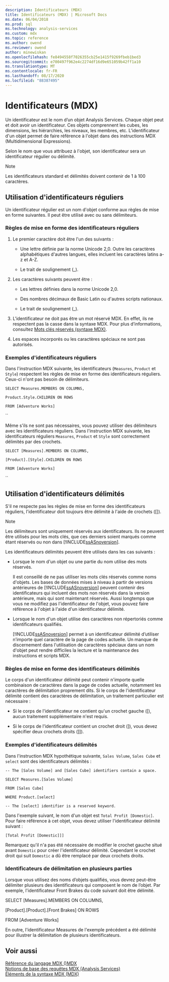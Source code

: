 ```yaml
---
description: Identificateurs (MDX)
title: Identificateurs (MDX) | Microsoft Docs
ms.date: 06/04/2018
ms.prod: sql
ms.technology: analysis-services
ms.custom: mdx
ms.topic: reference
ms.author: owend
ms.reviewer: owend
author: minewiskan
ms.openlocfilehash: fe8494558f7026355cb25e1415f9269fbeb1bed3
ms.sourcegitcommit: e700497f962e4c2274df16d9e651059b42ff1a10
ms.translationtype: MT
ms.contentlocale: fr-FR
ms.lasthandoff: 08/17/2020
ms.locfileid: "88387495"
---
```

# <a name="identifiers-mdx"></a>Identificateurs (MDX)


  Un identificateur est le nom d’un objet Analysis Services. Chaque objet peut et doit avoir un identificateur. Ces objets comprennent les cubes, les dimensions, les hiérarchies, les niveaux, les membres, etc. L'identificateur d'un objet permet de faire référence à l'objet dans des instructions MDX (Multidimensional Expressions).  
  
 Selon le nom que vous attribuez à l'objet, son identificateur sera un identificateur régulier ou délimité.  
  
> [!NOTE]  
>  Les identificateurs standard et délimités doivent contenir de 1 à 100 caractères.  
  
## <a name="using-regular-identifiers"></a>Utilisation d'identificateurs réguliers  
 Un identificateur régulier est un nom d'objet conforme aux règles de mise en forme suivantes. Il peut être utilisé avec ou sans délimiteurs.  
  
### <a name="formatting-rules-for-regular-identifiers"></a>Règles de mise en forme des identificateurs réguliers  
  
1.  Le premier caractère doit être l'un des suivants :  
  
    -   Une lettre définie par la norme Unicode 2,0. Outre les caractères alphabétiques d'autres langues, elles incluent les caractères latins a-z et A-Z.  
  
    -   Le trait de soulignement (_).  
  
2.  Les caractères suivants peuvent être :  
  
    -   Les lettres définies dans la norme Unicode 2,0.  
  
    -   Des nombres décimaux de Basic Latin ou d'autres scripts nationaux.  
  
    -   Le trait de soulignement (_).  
  
3.  L'identificateur ne doit pas être un mot réservé MDX. En effet, ils ne respectent pas la casse dans la syntaxe MDX. Pour plus d’informations, consultez [Mots clés réservés &#40;syntaxe MDX&#41;](../mdx/reserved-keywords-mdx-syntax.md).  
  
4.  Les espaces incorporés ou les caractères spéciaux ne sont pas autorisés.  
  
### <a name="examples-of-regular-identifiers"></a>Exemples d'identificateurs réguliers  
 Dans l'instruction MDX suivante, les identificateurs (`Measures`, `Product` et `Style`) respectent les règles de mise en forme des identificateurs réguliers. Ceux-ci n'ont pas besoin de délimiteurs.  
  
 `SELECT Measures.MEMBERS ON COLUMNS,`  
  
 `Product.Style.CHILDREN ON ROWS`  
  
 `FROM [Adventure Works]`  
  
 ``  
  
 Même s'ils ne sont pas nécessaires, vous pouvez utiliser des délimiteurs avec les identificateurs réguliers. Dans l'instruction MDX suivante, les identificateurs réguliers `Measures`, `Product` et `Style` sont correctement délimités par des crochets.  
  
 `SELECT [Measures].MEMBERS ON COLUMNS,`  
  
 `[Product].[Style].CHILDREN ON ROWS`  
  
 `FROM [Adventure Works]`  
  
 ``  
  
## <a name="using-delimited-identifiers"></a>Utilisation d'identificateurs délimités  
 S'il ne respecte pas les règles de mise en forme des identificateurs réguliers, l'identificateur doit toujours être délimité à l'aide de crochets ([]).  
  
> [!NOTE]  
>  Les délimiteurs sont uniquement réservés aux identificateurs. Ils ne peuvent être utilisés pour les mots clés, que ces derniers soient marqués comme étant réservés ou non dans [!INCLUDE[ssASnoversion](../includes/ssasnoversion-md.md)].  
  
 Les identificateurs délimités peuvent être utilisés dans les cas suivants :  
  
-   Lorsque le nom d'un objet ou une partie du nom utilise des mots réservés.  
  
     Il est conseillé de ne pas utiliser les mots clés réservés comme noms d'objets. Les bases de données mises à niveau à partir de versions antérieures de [!INCLUDE[ssASnoversion](../includes/ssasnoversion-md.md)] peuvent contenir des identificateurs qui incluent des mots non réservés dans la version antérieure, mais qui sont maintenant réservés. Aussi longtemps que vous ne modifiez pas l'identificateur de l'objet, vous pouvez faire référence à l'objet à l'aide d'un identificateur délimité.  
  
-   Lorsque le nom d'un objet utilise des caractères non répertoriés comme identificateurs qualifiés.  
  
     [!INCLUDE[ssASnoversion](../includes/ssasnoversion-md.md)] permet à un identificateur délimité d’utiliser n’importe quel caractère de la page de codes actuelle. Un manque de discernement dans l'utilisation de caractères spéciaux dans un nom d'objet peut rendre difficiles la lecture et la maintenance des instructions et scripts MDX.  
  
### <a name="formatting-rules-for-delimited-identifiers"></a>Règles de mise en forme des identificateurs délimités  
 Le corps d'un identificateur délimité peut contenir n'importe quelle combinaison de caractères dans la page de codes actuelle, notamment les caractères de délimitation proprement dits. Si le corps de l'identificateur délimité contient des caractères de délimitation, un traitement particulier est nécessaire :  
  
-   Si le corps de l'identificateur ne contient qu'un crochet gauche ([), aucun traitement supplémentaire n'est requis.  
  
-   Si le corps de l'identificateur contient un crochet droit (]), vous devez spécifier deux crochets droits (]]).  
  
### <a name="examples-of-delimited-identifiers"></a>Exemples d'identificateurs délimités  
 Dans l'instruction MDX hypothétique suivante, `Sales Volume`, `Sales Cube` et `select` sont des identificateurs délimités :  
  
 `-- The [Sales Volume] and [Sales Cube] identifiers contain a space.`  
  
 `SELECT Measures.[Sales Volume]`  
  
 `FROM [Sales Cube]`  
  
 `WHERE Product.[select]`  
  
 `-- The [select] identifier is a reserved keyword.`  
  
 Dans l'exemple suivant, le nom d'un objet est `Total Profit [Domestic]`. Pour faire référence à cet objet, vous devez utiliser l'identificateur délimité suivant :  
  
 `[Total Profit [Domestic]]]`  
  
 Remarquez qu'il n'a pas été nécessaire de modifier le crochet gauche situé avant `Domestic` pour créer l'identificateur délimité. Cependant le crochet droit qui suit `Domestic` a dû être remplacé par deux crochets droits.  
  
### <a name="delimiting-identifiers-with-multiple-parts"></a>Identificateurs de délimitation en plusieurs parties  
 Lorsque vous utilisez des noms d’objets qualifiés, vous devrez peut-être délimiter plusieurs des identificateurs qui composent le nom de l’objet. Par exemple, l'identificateur Front Brakes du code suivant doit être délimité.  
  
 SELECT [Measures].MEMBERS ON COLUMNS,  
  
 [Product].[Product].[Front Brakes] ON ROWS  
  
 FROM [Adventure Works]  
  
 En outre, l'identificateur Measures de l'exemple précédent a été délimité pour illustrer la délimitation de plusieurs identificateurs.  
  
## <a name="see-also"></a>Voir aussi  
 [Référence du langage MDX &#40;&#41;MDX ](../mdx/mdx-language-reference-mdx.md)   
 [Notions de base des requêtes MDX &#40;Analysis Services&#41;](https://docs.microsoft.com/analysis-services/multidimensional-models/mdx/mdx-query-fundamentals-analysis-services)   
 [Éléments de la syntaxe MDX &#40;MDX&#41;](../mdx/mdx-syntax-elements-mdx.md)  
  
  
